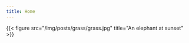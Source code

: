 ```yaml
---
title: Home
---
```


{{< figure src="/img/posts/grass/grass.jpg" title="An elephant at sunset" >}}

